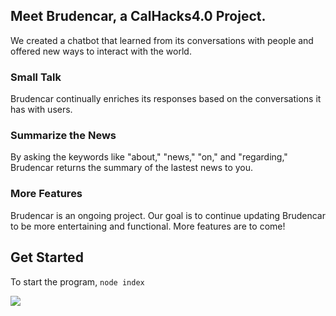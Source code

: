 ## Meet Brudencar, a CalHacks4.0 Project.

We created a chatbot that learned from its conversations with people and offered new ways to interact with the world.

### Small Talk

Brudencar continually enriches its responses based on the conversations it has with users.

### Summarize the News

By asking the keywords like "about," "news," "on," and "regarding," Brudencar returns the summary of the lastest news to you.

### More Features

Brudencar is an ongoing project. Our goal is to continue updating Brudencar to be more entertaining and functional. More features are to come!

## Get Started

To start the program, `node index`

<img src="https://github.com/brucelin1218/CalHacks4.0/blob/master/img.png"/>
